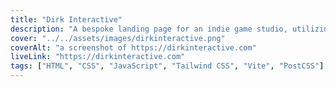 ```yaml
---
title: "Dirk Interactive"
description: "A bespoke landing page for an indie game studio, utilizing Vite for optimized build processes and Tailwind CSS for responsive design implementation"
cover: "../../assets/images/dirkinteractive.png"
coverAlt: "a screenshot of https://dirkinteractive.com"
liveLink: "https://dirkinteractive.com"
tags: ["HTML", "CSS", "JavaScript", "Tailwind CSS", "Vite", "PostCSS"]
---
```


